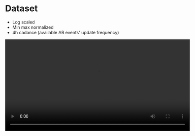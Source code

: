 <h1>Dataset</h1>

- Log scaled
- Min max normalized
- 4h cadance (available AR events' update frequency)

<video controls width="600">
  <source src="resources/5/out-12.mp4" type="video/mp4">
  Your browser does not support the video tag.
</video>